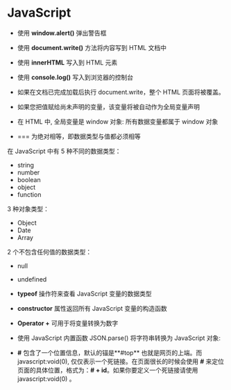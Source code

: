 # JavaScript

- 使用 **window.alert()** 弹出警告框
- 使用 **document.write()** 方法将内容写到 HTML 文档中
- 使用 **innerHTML** 写入到 HTML 元素
- 使用 **console.log()** 写入到浏览器的控制台



- 如果在文档已完成加载后执行 document.write，整个 HTML 页面将被覆盖。
- 如果您把值赋给尚未声明的变量，该变量将被自动作为全局变量声明
- 在 HTML 中, 全局变量是 window 对象: 所有数据变量都属于 window 对象
- === 为绝对相等，即数据类型与值都必须相等



在 JavaScript 中有 5 种不同的数据类型：

- string
- number
- boolean
- object
- function

3 种对象类型：

- Object
- Date
- Array

2 个不包含任何值的数据类型：

- null
- undefined



-  **typeof** 操作符来查看 JavaScript 变量的数据类型
- **constructor** 属性返回所有 JavaScript 变量的构造函数
- **Operator +** 可用于将变量转换为数字



- 使用 JavaScript 内置函数 JSON.parse() 将字符串转换为 JavaScript 对象:
- **#** 包含了一个位置信息，默认的锚是**#top** 也就是网页的上端。而javascript:void(0), 仅仅表示一个死链接。在页面很长的时候会使用 **#** 来定位页面的具体位置，格式为：**# + id**。如果你要定义一个死链接请使用 javascript:void(0) 。
